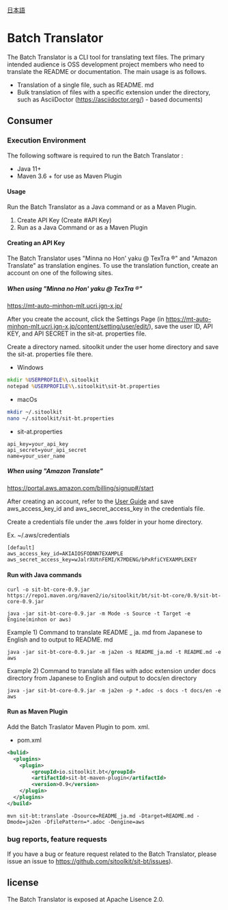 [日本語](README_ja.md)

# Batch Translator

The Batch Translator is a CLI tool for translating text files.
The primary intended audience is OSS development project members who need to translate the README or documentation.
The main usage is as follows.

- Translation of a single file, such as README. md
- Bulk translation of files with a specific extension under the directory, such as AsciiDoctor (https://asciidoctor.org/) - based documents)

## Consumer

### Execution Environment

The following software is required to run the Batch Translator :

- Java 11+
- Maven 3.6 + for use as Maven Plugin

#### Usage

Run the Batch Translator as a Java command or as a Maven Plugin.

1. Create API Key (Create #API Key)
1. Run as a Java Command or as a Maven Plugin

#### Creating an API Key

The Batch Translator uses "Minna no Hon' yaku @ TexTra ®" and "Amazon Translate" as translation engines. To use the translation function, create an account on one of the following sites.

##### When using "Minna no Hon' yaku @ TexTra ®"

https://mt-auto-minhon-mlt.ucri.jgn-x.jp/

After you create the account, click the Settings Page (in https://mt-auto-minhon-mlt.ucri.jgn-x.jp/content/setting/user/edit/), save the user ID, API KEY, and API SECRET in the sit-at. properties file.

Create a directory named. sitoolkit under the user home directory and save the sit-at. properties file there.

- Windows

```bat
mkdir %USERPROFILE%\.sitoolkit
notepad %USERPROFILE%\.sitoolkit\sit-bt.properties
```


- macOs

```sh
mkdir ~/.sitoolkit
nano ~/.sitoolkit/sit-bt.properties
```


- sit-at.properties

```properties
api_key=your_api_key
api_secret=your_api_secret
name=your_user_name
```



##### When using "Amazon Translate"

https://portal.aws.amazon.com/billing/signup#/start

After creating an account, refer to the [User Guide](https://docs.aws.amazon.com/ja_jp/cli/latest/userguide/cli-configure-files.html) and save aws_access_key_id and aws_secret_access_key in the credentials file.

Create a credentials file under the .aws folder in your home directory.

Ex. ~/.aws/credentials
```properties
[default]
aws_access_key_id=AKIAIOSFODNN7EXAMPLE
aws_secret_access_key=wJalrXUtnFEMI/K7MDENG/bPxRfiCYEXAMPLEKEY
```



#### Run with Java commands

```
curl -o sit-bt-core-0.9.jar https://repo1.maven.org/maven2/io/sitoolkit/bt/sit-bt-core/0.9/sit-bt-core-0.9.jar

java -jar sit-bt-core-0.9.jar -m Mode -s Source -t Target -e Engine(minhon or aws)
```

Example 1) Command to translate README _ ja. md from Japanese to English and to output to README. md

```
java -jar sit-bt-core-0.9.jar -m ja2en -s README_ja.md -t README.md -e aws
```


Example 2) Command to translate all files with adoc extension under docs directory from Japanese to English and output to docs/en directory

```
java -jar sit-bt-core-0.9.jar -m ja2en -p *.adoc -s docs -t docs/en -e aws
```


#### Run as Maven Plugin

Add the Batch Traslator Maven Plugin to pom. xml.

- pom.xml

```xml
<bulid>
  <plugins>
    <plugin>
        <groupId>io.sitoolkit.bt</groupId>
        <artifactId>sit-bt-maven-plugin</artifactId>
        <version>0.9</version>
    </plugin>
  </plugins>
</build>
```


```
mvn sit-bt:translate -Dsource=README_ja.md -Dtarget=README.md -Dmode=ja2en -DfilePattern=*.adoc -Dengine=aws
```


### bug reports, feature requests

If you have a bug or feature request related to the Batch Translator, please issue an issue to https://github.com/sitoolkit/sit-bt/issues).

## license

The Batch Translator is exposed at Apache Lisence 2.0.